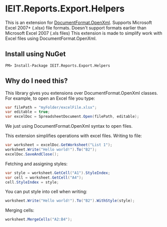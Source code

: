 # IEIT.Reports.Export.Helpers

This is an extension for [DocumentFormat.OpenXml](https://www.nuget.org/packages/DocumentFormat.OpenXml/). 
Supports Microsoft Excel 2007+ (.xlsx) file formats. Doesn't support formats earlier than Microsoft Excel 2007 (.xls files)
This extension is made to simplify work with Excel files using DocumentFormat.OpenXml.

## Install using NuGet
```
PM> Install-Package IEIT.Reports.Export.Helpers
```

## Why do I need this?
This library gives you extensions over DocumentFormat.OpenXml classes.
For example, to open an Excel file you type:
```C#
var filePath = "myFolder/excelFile.xlsx";
var editable = true;
var excelDoc = SpreadsheetDocument.Open(filePath, editable);
```
We just using DocumentFormat.OpenXml syntax to open files. 

This extension simplifies operations with excel files.
Writing to file:
```C#
var worksheet = excelDoc.GetWorksheet("List 1");
worksheet.Write("Hello world!").To("B2");
excelDoc.SaveAndClose();
```


Fetching and assigning styles:
```C#
var style = worksheet.GetCell("A1").StyleIndex;
var cell = worksheet.GetCell("A4");
cell.StyleIndex = style;
```


You can put style into cell when writing:
```C#
worksheet.Write("Hello world!").To("B2").WithStyle(style);
```


Merging cells:
```C#
worksheet.MergeCells("A2:B4");
```
